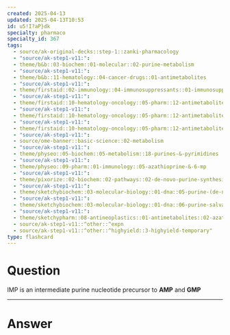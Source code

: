 ```yaml
---
created: 2025-04-13
updated: 2025-04-13T10:53
id: u5!I?aP}dk
specialty: pharmaco
specialty_id: 367
tags:
  - source/ak-original-decks::step-1::zanki-pharmacology
  - "source/ak-step1-v11:": 
  - theme/b&b::03-biochem::01-molecular::02-purine-metabolism
  - "source/ak-step1-v11:": 
  - theme/b&b::11-hematology::04-cancer-drugs::01-antimetabolites
  - "source/ak-step1-v11:": 
  - theme/firstaid::02-immunology::04-immunosuppressants::01-immunosuppressants::azathioprine
  - "source/ak-step1-v11:": 
  - theme/firstaid::10-hematology-oncology::05-pharm::12-antimetabolites
  - "source/ak-step1-v11:": 
  - theme/firstaid::10-hematology-oncology::05-pharm::12-antimetabolites::purine-synthesis-inhibitors::*basics
  - "source/ak-step1-v11:": 
  - theme/firstaid::10-hematology-oncology::05-pharm::12-antimetabolites::purine-synthesis-inhibitors::azathioprine
  - "source/ak-step1-v11:": 
  - source/ome-banner::basic-science::02-metabolism
  - "source/ak-step1-v11:": 
  - theme/physeo::05-biochem::05-metabolism::18-purines-&-pyrimidines
  - "source/ak-step1-v11:": 
  - theme/physeo::09-pharm::01-immunology::05-azathioprine-&-6-mp
  - "source/ak-step1-v11:": 
  - theme/pixorize::02-biochem::02-pathways::02-de-novo-purine-synthesis
  - "source/ak-step1-v11:": 
  - theme/sketchybiochem::03-molecular-biology::01-dna::05-purine-(de-novo)-pyrimidine-synthesis
  - "source/ak-step1-v11:": 
  - theme/sketchybiochem::03-molecular-biology::01-dna::06-purine-salvage-pathway
  - "source/ak-step1-v11:": 
  - theme/sketchypharm::08-antineoplastics::01-antimetabolites::02-azathioprine,-6-mercaptopurine,-mycophenolate-mofetil::zanki-extra
  - source/ak-step1-v11::^other::^expn
  - source/ak-step1-v11::^other::^highyield::3-highyield-temporary"
type: flashcard
---
```


# Question
IMP is an intermediate purine nucleotide precursor to **AMP** and **GMP**

---

# Answer
